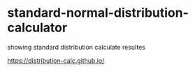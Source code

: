 # standard-normal-distribution-calculator
 
 showing standard distribution calculate resultes
 
 
https://distribution-calc.github.io/
